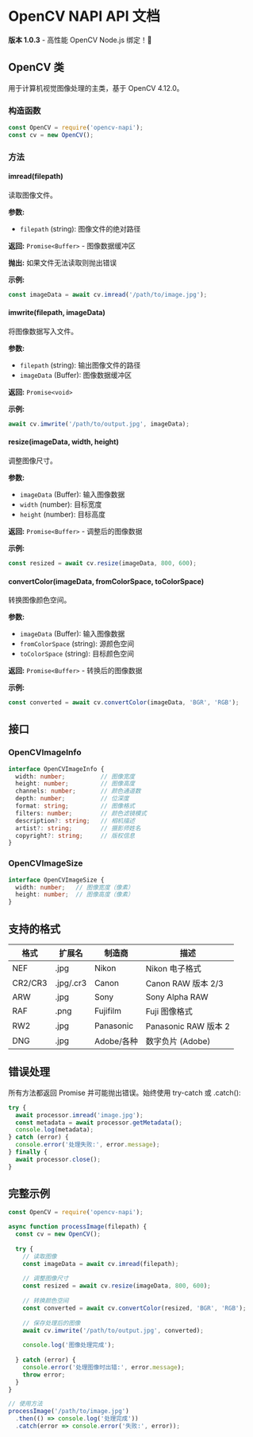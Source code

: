 # OpenCV NAPI API 文档

**版本 1.0.3** - 高性能 OpenCV Node.js 绑定！🚀

## OpenCV 类

用于计算机视觉图像处理的主类，基于 OpenCV 4.12.0。

### 构造函数

```javascript
const OpenCV = require('opencv-napi');
const cv = new OpenCV();
```

### 方法

#### imread(filepath)

读取图像文件。

**参数:**
- `filepath` (string): 图像文件的绝对路径

**返回:** `Promise<Buffer>` - 图像数据缓冲区

**抛出:** 如果文件无法读取则抛出错误

**示例:**
```javascript
const imageData = await cv.imread('/path/to/image.jpg');
```

#### imwrite(filepath, imageData)

将图像数据写入文件。

**参数:**
- `filepath` (string): 输出图像文件的路径
- `imageData` (Buffer): 图像数据缓冲区

**返回:** `Promise<void>`

**示例:**
```javascript
await cv.imwrite('/path/to/output.jpg', imageData);
```

#### resize(imageData, width, height)

调整图像尺寸。

**参数:**
- `imageData` (Buffer): 输入图像数据
- `width` (number): 目标宽度
- `height` (number): 目标高度

**返回:** `Promise<Buffer>` - 调整后的图像数据

**示例:**
```javascript
const resized = await cv.resize(imageData, 800, 600);
```

#### convertColor(imageData, fromColorSpace, toColorSpace)

转换图像颜色空间。

**参数:**
- `imageData` (Buffer): 输入图像数据
- `fromColorSpace` (string): 源颜色空间
- `toColorSpace` (string): 目标颜色空间

**返回:** `Promise<Buffer>` - 转换后的图像数据

**示例:**
```javascript
const converted = await cv.convertColor(imageData, 'BGR', 'RGB');
```

## 接口

### OpenCVImageInfo

```typescript
interface OpenCVImageInfo {
  width: number;          // 图像宽度
  height: number;         // 图像高度
  channels: number;       // 颜色通道数
  depth: number;          // 位深度
  format: string;         // 图像格式
  filters: number;        // 颜色滤镜模式
  description?: string;   // 相机描述
  artist?: string;        // 摄影师姓名
  copyright?: string;     // 版权信息
}
```

### OpenCVImageSize

```typescript
interface OpenCVImageSize {
  width: number;   // 图像宽度（像素）
  height: number;  // 图像高度（像素）
}
```

## 支持的格式

| 格式 | 扩展名 | 制造商 | 描述 |
|------|--------|--------|------|
| NEF  | .jpg   | Nikon  | Nikon 电子格式 |
| CR2/CR3| .jpg/.cr3 | Canon | Canon RAW 版本 2/3 |
| ARW  | .jpg   | Sony   | Sony Alpha RAW |
| RAF  | .png   | Fujifilm | Fuji 图像格式 |
| RW2  | .jpg   | Panasonic | Panasonic RAW 版本 2 |
| DNG  | .jpg   | Adobe/各种 | 数字负片 (Adobe) |

## 错误处理

所有方法都返回 Promise 并可能抛出错误。始终使用 try-catch 或 .catch():

```javascript
try {
  await processor.imread('image.jpg');
  const metadata = await processor.getMetadata();
  console.log(metadata);
} catch (error) {
  console.error('处理失败:', error.message);
} finally {
  await processor.close();
}
```

## 完整示例

```javascript
const OpenCV = require('opencv-napi');

async function processImage(filepath) {
  const cv = new OpenCV();
  
  try {
    // 读取图像
    const imageData = await cv.imread(filepath);
    
    // 调整图像尺寸
    const resized = await cv.resize(imageData, 800, 600);
    
    // 转换颜色空间
    const converted = await cv.convertColor(resized, 'BGR', 'RGB');
    
    // 保存处理后的图像
    await cv.imwrite('/path/to/output.jpg', converted);
    
    console.log('图像处理完成');
    
  } catch (error) {
    console.error('处理图像时出错:', error.message);
    throw error;
  }
}

// 使用方法
processImage('/path/to/image.jpg')
  .then(() => console.log('处理完成'))
  .catch(error => console.error('失败:', error));
```
